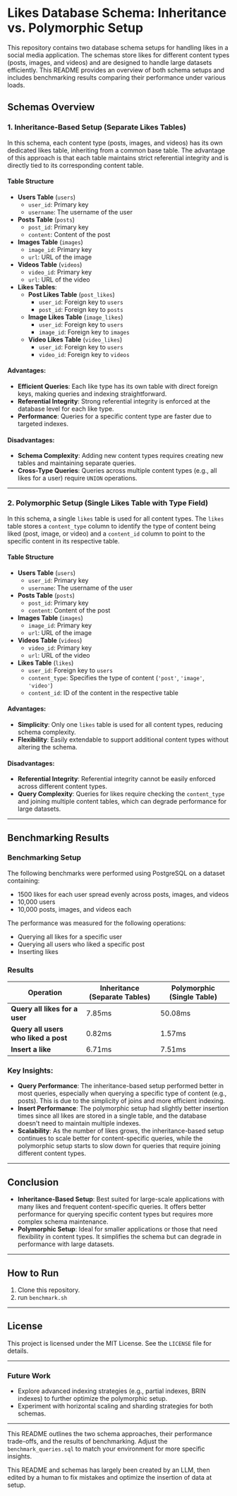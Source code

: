 <h1>Likes Database Schema: Inheritance vs. Polymorphic Setup</h1>
<p>This repository contains two database schema setups for handling likes in a social media application. The schemas store likes for different content types (posts, images, and videos) and are designed to handle large datasets efficiently. This README provides an overview of both schema setups and includes benchmarking results comparing their performance under various loads.</p>
<h2>Schemas Overview</h2>
<h3>1. Inheritance-Based Setup (Separate Likes Tables)</h3>
<p>In this schema, each content type (posts, images, and videos) has its own dedicated likes table, inheriting from a common base table. The advantage of this approach is that each table maintains strict referential integrity and is directly tied to its corresponding content table.</p>
<h4>Table Structure</h4>
<ul>
    <li><strong>Users Table</strong> (<code>users</code>)
        <ul>
            <li><code>user_id</code>: Primary key</li>
            <li><code>username</code>: The username of the user</li>
        </ul>
    </li>
    <li><strong>Posts Table</strong> (<code>posts</code>)
        <ul>
            <li><code>post_id</code>: Primary key</li>
            <li><code>content</code>: Content of the post</li>
        </ul>
    </li>
    <li><strong>Images Table</strong> (<code>images</code>)
        <ul>
            <li><code>image_id</code>: Primary key</li>
            <li><code>url</code>: URL of the image</li>
        </ul>
    </li>
    <li><strong>Videos Table</strong> (<code>videos</code>)
        <ul>
            <li><code>video_id</code>: Primary key</li>
            <li><code>url</code>: URL of the video</li>
        </ul>
    </li>
    <li><strong>Likes Tables</strong>:
        <ul>
            <li><strong>Post Likes Table</strong> (<code>post_likes</code>)
                <ul>
                    <li><code>user_id</code>: Foreign key to <code>users</code></li>
                    <li><code>post_id</code>: Foreign key to <code>posts</code></li>
                </ul>
            </li>
            <li><strong>Image Likes Table</strong> (<code>image_likes</code>)
                <ul>
                    <li><code>user_id</code>: Foreign key to <code>users</code></li>
                    <li><code>image_id</code>: Foreign key to <code>images</code></li>
                </ul>
            </li>
            <li><strong>Video Likes Table</strong> (<code>video_likes</code>)
                <ul>
                    <li><code>user_id</code>: Foreign key to <code>users</code></li>
                    <li><code>video_id</code>: Foreign key to <code>videos</code></li>
                </ul>
            </li>
        </ul>
    </li>
</ul>
<h4>Advantages:</h4>
<ul>
    <li><strong>Efficient Queries</strong>: Each like type has its own table with direct foreign keys, making queries and indexing straightforward.</li>
    <li><strong>Referential Integrity</strong>: Strong referential integrity is enforced at the database level for each like type.</li>
    <li><strong>Performance</strong>: Queries for a specific content type are faster due to targeted indexes.</li>
</ul>
<h4>Disadvantages:</h4>
<ul>
    <li><strong>Schema Complexity</strong>: Adding new content types requires creating new tables and maintaining separate queries.</li>
    <li><strong>Cross-Type Queries</strong>: Queries across multiple content types (e.g., all likes for a user) require <code>UNION</code> operations.</li>
</ul>
<hr>
<h3>2. Polymorphic Setup (Single Likes Table with Type Field)</h3>
<p>In this schema, a single <code>likes</code> table is used for all content types. The <code>likes</code> table stores a <code>content_type</code> column to identify the type of content being liked (post, image, or video) and a <code>content_id</code> column to point to the specific content in its respective table.</p>
<h4>Table Structure</h4>
<ul>
    <li><strong>Users Table</strong> (<code>users</code>)
        <ul>
            <li><code>user_id</code>: Primary key</li>
            <li><code>username</code>: The username of the user</li>
        </ul>
    </li>
    <li><strong>Posts Table</strong> (<code>posts</code>)
        <ul>
            <li><code>post_id</code>: Primary key</li>
            <li><code>content</code>: Content of the post</li>
        </ul>
    </li>
    <li><strong>Images Table</strong> (<code>images</code>)
        <ul>
            <li><code>image_id</code>: Primary key</li>
            <li><code>url</code>: URL of the image</li>
        </ul>
    </li>
    <li><strong>Videos Table</strong> (<code>videos</code>)
        <ul>
            <li><code>video_id</code>: Primary key</li>
            <li><code>url</code>: URL of the video</li>
        </ul>
    </li>
    <li><strong>Likes Table</strong> (<code>likes</code>)
        <ul>
            <li><code>user_id</code>: Foreign key to <code>users</code></li>
            <li><code>content_type</code>: Specifies the type of content (<code>'post'</code>, <code>'image'</code>, <code>'video'</code>)</li>
            <li><code>content_id</code>: ID of the content in the respective table</li>
        </ul>
    </li>
</ul>
<h4>Advantages:</h4>
<ul>
    <li><strong>Simplicity</strong>: Only one <code>likes</code> table is used for all content types, reducing schema complexity.</li>
    <li><strong>Flexibility</strong>: Easily extendable to support additional content types without altering the schema.</li>
</ul>
<h4>Disadvantages:</h4>
<ul>
    <li><strong>Referential Integrity</strong>: Referential integrity cannot be easily enforced across different content types.</li>
    <li><strong>Query Complexity</strong>: Queries for likes require checking the <code>content_type</code> and joining multiple content tables, which can degrade performance for large datasets.</li>
</ul>
<hr>
<h2>Benchmarking Results</h2>
<h3>Benchmarking Setup</h3>
<p>The following benchmarks were performed using PostgreSQL on a dataset containing:</p>
<ul>
    <li>1500 likes for each user spread evenly across posts, images, and videos</li>
    <li>10,000 users</li>
    <li>10,000 posts, images, and videos each</li>
</ul>
<p>The performance was measured for the following operations:</p>
<ul>
    <li>Querying all likes for a specific user</li>
    <li>Querying all users who liked a specific post</li>
    <li>Inserting likes</li>
</ul>
<h3>Results</h3>
<table>
    <thead>
        <tr>
            <th><strong>Operation</strong></th>
            <th><strong>Inheritance (Separate Tables)</strong></th>
            <th><strong>Polymorphic (Single Table)</strong></th>
        </tr>
    </thead>
    <tbody>
        <tr>
            <td><strong>Query all likes for a user</strong></td>
            <td>7.85ms</td>
            <td>50.08ms</td>
        </tr>
        <tr>
            <td><strong>Query all users who liked a post</strong></td>
            <td>0.82ms</td>
            <td>1.57ms</td>
        </tr>
        <tr>
            <td><strong>Insert a like</strong></td>
            <td>6.71ms</td>
            <td>7.51ms</td>
        </tr>
    </tbody>
</table>
<h3>Key Insights:</h3>
<ul>
    <li><strong>Query Performance</strong>: The inheritance-based setup performed better in most queries, especially when querying a specific type of content (e.g., posts). This is due to the simplicity of joins and more efficient indexing.</li>
    <li><strong>Insert Performance</strong>: The polymorphic setup had slightly better insertion times since all likes are stored in a single table, and the database doesn't need to maintain multiple indexes.</li>
    <li><strong>Scalability</strong>: As the number of likes grows, the inheritance-based setup continues to scale better for content-specific queries, while the polymorphic setup starts to slow down for queries that require joining different content types.</li>
</ul>
<hr>
<h2>Conclusion</h2>
<ul>
    <li><strong>Inheritance-Based Setup</strong>: Best suited for large-scale applications with many likes and frequent content-specific queries. It offers better performance for querying specific content types but requires more complex schema maintenance.</li>
    <li><strong>Polymorphic Setup</strong>: Ideal for smaller applications or those that need flexibility in content types. It simplifies the schema but can degrade in performance with large datasets.</li>
</ul>
<hr>
<h2>How to Run</h2>
<ol>
    <li>Clone this repository.</li>
    <li>run <code>benchmark.sh</code></li>
</ol>
<hr>
<h2>License</h2>
<p>This project is licensed under the MIT License. See the <code>LICENSE</code> file for details.</p>
<hr>
<h3>Future Work</h3>
<ul>
    <li>Explore advanced indexing strategies (e.g., partial indexes, BRIN indexes) to further optimize the polymorphic setup.</li>
    <li>Experiment with horizontal scaling and sharding strategies for both schemas.</li>
</ul>
<hr>
<p>This README outlines the two schema approaches, their performance trade-offs, and the results of benchmarking. Adjust the <code>benchmark_queries.sql</code> to match your environment for more specific insights.</p>
<p>This README and schemas has largely been created by an LLM, then edited by a human to fix mistakes and optimize the insertion of data at setup.</p>
